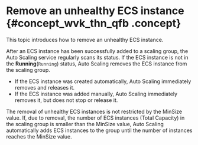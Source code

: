 # Remove an unhealthy ECS instance {#concept_wvk_thn_qfb .concept}

This topic introduces how to remove an unhealthy ECS instance.

After an ECS instance has been successfully added to a scaling group, the Auto Scaling service regularly scans its status. If the ECS instance is not in the **Running**\(`Running`\) status, Auto Scaling removes the ECS instance from the scaling group.

-   If the ECS instance was created automatically, Auto Scaling immediately removes and releases it.
-   If the ECS instance was added manually, Auto Scaling immediately removes it, but does not stop or release it.

The removal of unhealthy ECS instances is not restricted by the MinSize value. If, due to removal, the number of ECS instances \(Total Capacity\) in the scaling group is smaller than the MinSize value, Auto Scaling automatically adds ECS instances to the group until the number of instances reaches the MinSize value.

